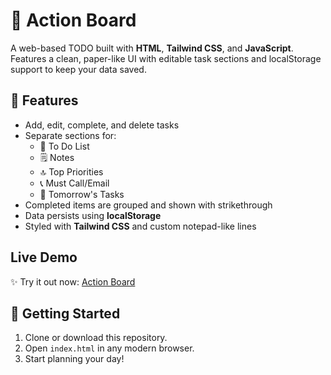 # 📝 Action Board

A web-based TODO built with **HTML**, **Tailwind CSS**, and **JavaScript**. Features a clean, paper-like UI with editable task sections and localStorage support to keep your data saved.

## 📌 Features

- Add, edit, complete, and delete tasks
- Separate sections for:
  - 🎯 To Do List
  - 🗒️ Notes
  - 🔝 Top Priorities
  - 📞 Must Call/Email
  - 📆 Tomorrow's Tasks
- Completed items are grouped and shown with strikethrough
- Data persists using **localStorage**
- Styled with **Tailwind CSS** and custom notepad-like lines

## Live Demo

✨ Try it out now: [Action Board](https://sushantrahate.github.io/action-board/)

## 🚀 Getting Started

1. Clone or download this repository.
2. Open `index.html` in any modern browser.
3. Start planning your day!
